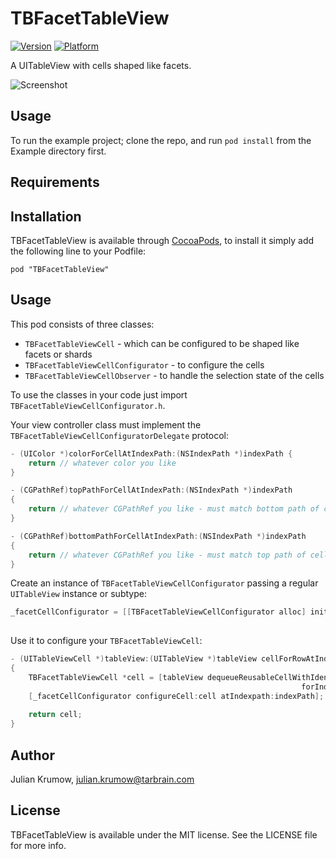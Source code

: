 # TBFacetTableView

[![Version](http://cocoapod-badges.herokuapp.com/v/TBFacetTableView/badge.png)](http://cocoadocs.org/docsets/TBFacetTableView)
[![Platform](http://cocoapod-badges.herokuapp.com/p/TBFacetTableView/badge.png)](http://cocoadocs.org/docsets/TBFacetTableView)

A UITableView with cells shaped like facets.

![Screenshot](https://github.com/tarbrain/TBFacetTableView/raw/master/Documentation/Images/Screenshots/screenshot.png)

## Usage

To run the example project; clone the repo, and run `pod install` from the Example directory first.

## Requirements

## Installation

TBFacetTableView is available through [CocoaPods](http://cocoapods.org), to install
it simply add the following line to your Podfile:

    pod "TBFacetTableView"

## Usage

This pod consists of three classes:

* `TBFacetTableViewCell` - which can be configured to be shaped like facets or shards
* `TBFacetTableViewCellConfigurator` - to configure the cells
* `TBFacetTableViewCellObserver` - to handle the selection state of the cells

To use the classes in your code just import `TBFacetTableViewCellConfigurator.h`.

Your view controller class must implement the `TBFacetTableViewCellConfiguratorDelegate` protocol:

```objective-c
- (UIColor *)colorForCellAtIndexPath:(NSIndexPath *)indexPath {
    return // whatever color you like
}

- (CGPathRef)topPathForCellAtIndexPath:(NSIndexPath *)indexPath
{
    return // whatever CGPathRef you like - must match bottom path of cell above
}

- (CGPathRef)bottomPathForCellAtIndexPath:(NSIndexPath *)indexPath
{
    return // whatever CGPathRef you like - must match top path of cell below
}
```

Create an instance of `TBFacetTableViewCellConfigurator` passing a regular `UITableView` instance or subtype:

```objective-c
_facetCellConfigurator = [[TBFacetTableViewCellConfigurator alloc] initWithTableView:_facetTableView
                                                                            delegate:self];
```

Use it to configure your `TBFacetTableViewCell`:

```objective-c
- (UITableViewCell *)tableView:(UITableView *)tableView cellForRowAtIndexPath:(NSIndexPath *)indexPath
{
    TBFacetTableViewCell *cell = [tableView dequeueReusableCellWithIdentifier:[TBFacetTableViewCell reuseIdentifier]
                                                                 forIndexPath:indexPath];
    [_facetCellConfigurator configureCell:cell atIndexpath:indexPath];
        
    return cell;
}
```

## Author

Julian Krumow, julian.krumow@tarbrain.com

## License

TBFacetTableView is available under the MIT license. See the LICENSE file for more info.


